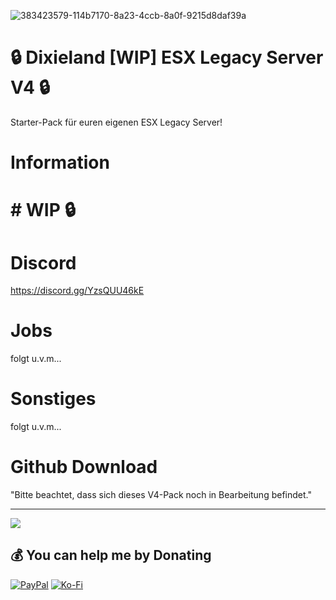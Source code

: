 ![383423579-114b7170-8a23-4ccb-8a0f-9215d8daf39a](https://github.com/user-attachments/assets/567e0dc9-23be-4d36-9b48-264f4cb4cd68)

# 🔒 Dixieland [WIP] ESX Legacy Server V4 🔒
 Starter-Pack für euren eigenen ESX Legacy Server!
# Information
# # WIP 🔒
# Discord
 https://discord.gg/YzsQUU46kE

# Jobs
folgt
u.v.m...

# Sonstiges
folgt
u.v.m...

# Github Download
"Bitte beachtet, dass sich dieses V4-Pack noch in Bearbeitung befindet."



---
[![](https://visitcount.itsvg.in/api?id=dixieland-gaming&icon=2&color=4)](https://visitcount.itsvg.in)

  ## 💰 You can help me by Donating
  [![PayPal](https://img.shields.io/badge/PayPal-00457C?style=for-the-badge&logo=paypal&logoColor=white)](https://paypal.me/partumdesign) [![Ko-Fi](https://img.shields.io/badge/Ko--fi-F16061?style=for-the-badge&logo=ko-fi&logoColor=white)](https://ko-fi.com/daryl_dixon) 


